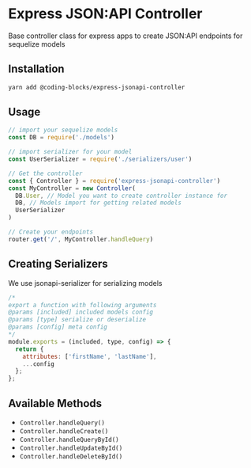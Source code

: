 # Express JSON:API Controller
Base controller class for express apps to create JSON:API endpoints for sequelize models

## Installation
```sh
yarn add @coding-blocks/express-jsonapi-controller
```

## Usage
```js
// import your sequelize models
const DB = require('./models')

// import serializer for your model
const UserSerializer = require('./serializers/user')

// Get the controller
const { Controller } = require('express-jsonapi-controller')
const MyController = new Controller(
  DB.User, // Model you want to create controller instance for
  DB, // Models import for getting related models
  UserSerializer
)

// Create your endpoints
router.get('/', MyController.handleQuery)

```

## Creating Serializers
We use jsonapi-serializer for serializing models
```js
/*
export a function with following arguments
@params [included] included models config
@params [type] serialize or deserialize
@params [config] meta config
*/
module.exports = (included, type, config) => {
  return {
    attributes: ['firstName', 'lastName'],
    ...config
  };
};
```

## Available Methods
- ``` Controller.handleQuery() ```
- ``` Controller.handleCreate() ```
- ``` Controller.handleQueryById() ```
- ``` Controller.handleUpdateById() ```
- ``` Controller.handleDeleteById() ```

